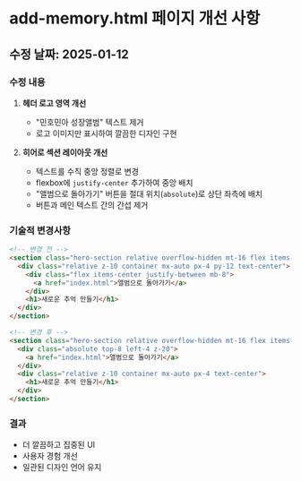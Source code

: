 # add-memory.html 페이지 개선 사항

## 수정 날짜: 2025-01-12

### 수정 내용

1. **헤더 로고 영역 개선**
   - "민호민아 성장앨범" 텍스트 제거
   - 로고 이미지만 표시하여 깔끔한 디자인 구현

2. **히어로 섹션 레이아웃 개선**
   - 텍스트를 수직 중앙 정렬로 변경
   - flexbox에 `justify-center` 추가하여 중앙 배치
   - "앨범으로 돌아가기" 버튼을 절대 위치(`absolute`)로 상단 좌측에 배치
   - 버튼과 메인 텍스트 간의 간섭 제거

### 기술적 변경사항

```html
<!-- 변경 전 -->
<section class="hero-section relative overflow-hidden mt-16 flex items-center">
  <div class="relative z-10 container mx-auto px-4 py-12 text-center">
    <div class="flex items-center justify-between mb-8">
      <a href="index.html">앨범으로 돌아가기</a>
    </div>
    <h1>새로운 추억 만들기</h1>
  </div>
</section>

<!-- 변경 후 -->
<section class="hero-section relative overflow-hidden mt-16 flex items-center justify-center">
  <div class="absolute top-8 left-4 z-20">
    <a href="index.html">앨범으로 돌아가기</a>
  </div>
  <div class="relative z-10 container mx-auto px-4 text-center">
    <h1>새로운 추억 만들기</h1>
  </div>
</section>
```

### 결과
- 더 깔끔하고 집중된 UI
- 사용자 경험 개선
- 일관된 디자인 언어 유지
